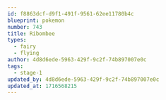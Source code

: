 ```yaml
---
id: f8863dcf-d9f1-491f-9561-62ee11780b4c
blueprint: pokemon
number: 743
title: Ribombee
types:
  - fairy
  - flying
author: 4d8d6ede-5963-429f-9c2f-74b897007e0c
tags:
  - stage-1
updated_by: 4d8d6ede-5963-429f-9c2f-74b897007e0c
updated_at: 1716568215
---
```

